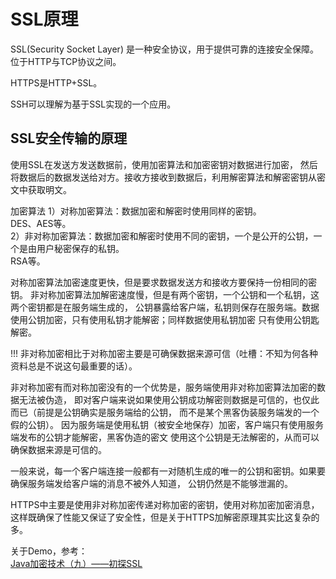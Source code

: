 # SSL原理

SSL(Security Socket Layer) 是一种安全协议，用于提供可靠的连接安全保障。
位于HTTP与TCP协议之间。

HTTPS是HTTP+SSL。

SSH可以理解为基于SSL实现的一个应用。

## SSL安全传输的原理

使用SSL在发送方发送数据前，使用加密算法和加密密钥对数据进行加密，
然后将数据后的数据发送给对方。接收方接收到数据后，利用解密算法和解密密钥从密文中获取明文。

加密算法
1）对称加密算法：数据加密和解密时使用同样的密钥。  
    DES、AES等。    
2）非对称加密算法：数据加密和解密时使用不同的密钥，一个是公开的公钥，一个是由用户秘密保存的私钥。  
    RSA等。

对称加密算法加密速度更快，但是要求数据发送方和接收方要保持一份相同的密钥。
非对称加密算法加解密速度慢，但是有两个密钥，一个公钥和一个私钥，这两个密钥都是在服务端生成的，
公钥暴露给客户端，私钥则保存在服务端。数据使用公钥加密，只有使用私钥才能解密；同样数据使用私钥加密
只有使用公钥匙解密。

!!! 非对称加密相比于对称加密主要是可确保数据来源可信（吐槽：不知为何各种资料总是不说这句最重要的话）。

非对称加密有而对称加密没有的一个优势是，服务端使用非对称加密算法加密的数据无法被伪造，
即对客户端来说如果使用公钥成功解密则数据是可信的，也仅此而已（前提是公钥确实是服务端给的公钥，
而不是某个黑客伪装服务端发的一个假的公钥）。
因为服务端是使用私钥（被安全地保存）加密，客户端只有使用服务端发布的公钥才能解密，黑客伪造的密文
使用这个公钥是无法解密的，从而可以确保数据来源是可信的。

一般来说，每一个客户端连接一般都有一对随机生成的唯一的公钥和密钥。如果要确保服务端发给客户端的消息不被外人知道，
公钥仍然是不能够泄漏的。

HTTPS中主要是使用非对称加密传递对称加密的密钥，使用对称加密加密消息，
这样既确保了性能又保证了安全性，但是关于HTTPS加解密原理其实比这复杂的多。


关于Demo，参考：  
[Java加密技术（九）——初探SSL](https://snowolf.iteye.com/blog/397693)
